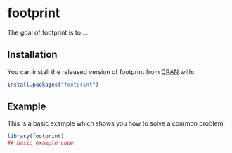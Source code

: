 # footprint

<!-- badges: start -->
<!-- badges: end -->

The goal of footprint is to ...

## Installation

You can install the released version of footprint from [CRAN](https://CRAN.R-project.org) with:

``` r
install.packages("footprint")
```

## Example

This is a basic example which shows you how to solve a common problem:

``` r
library(footprint)
## basic example code
```

